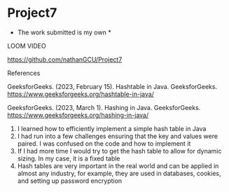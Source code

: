 # Project7

* The work submitted is my own *

LOOM VIDEO

https://github.com/nathanGCU/Project7

References

GeeksforGeeks. (2023, February 15). Hashtable in Java. GeeksforGeeks. https://www.geeksforgeeks.org/hashtable-in-java/

GeeksforGeeks. (2023, March 1). Hashing in Java. GeeksforGeeks. https://www.geeksforgeeks.org/hashing-in-java/ 

1. I learned how to efficiently implement a simple hash table in Java
2. I had run into a few challenges ensuring that the key and values were paired. I was confused on the code and
how to implement it
3. If I had more time I would try to get the hash table to allow for dynamic sizing. In my case, it is a fixed
table
4. Hash tables are very important in the real world and can be applied in almost any industry, for example, they are used in databases, cookies, and setting up password encryption
